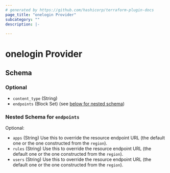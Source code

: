 ```yaml
---
# generated by https://github.com/hashicorp/terraform-plugin-docs
page_title: "onelogin Provider"
subcategory: ""
description: |-
  
---
```


# onelogin Provider





<!-- schema generated by tfplugindocs -->
## Schema

### Optional

- `content_type` (String)
- `endpoints` (Block Set) (see [below for nested schema](#nestedblock--endpoints))

<a id="nestedblock--endpoints"></a>
### Nested Schema for `endpoints`

Optional:

- `apps` (String) Use this to override the resource endpoint URL (the default one or the one constructed from the `region`).
- `rules` (String) Use this to override the resource endpoint URL (the default one or the one constructed from the `region`).
- `users` (String) Use this to override the resource endpoint URL (the default one or the one constructed from the `region`).
